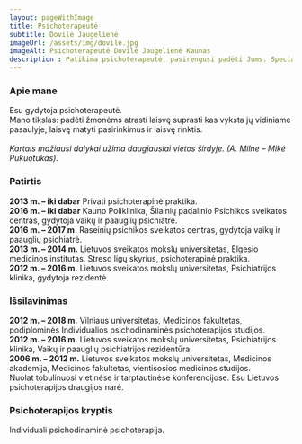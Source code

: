 ```yaml
---
layout: pageWithImage
title: Psichoterapeutė
subtitle: Dovilė Jaugelienė
imageUrl: /assets/img/dovile.jpg
imageAlt: Psichoterapeutė Dovilė Jaugelienė Kaunas
description : Patikima psichoterapeutė, pasirengusi padėti Jums. Specializuojasi individualiose konsultacijose, kurios skatina jūsų emocinę gerovę ir asmeninį augimą.
---
```


### Apie mane
Esu gydytoja psichoterapeutė.<br>
Mano tikslas: padėti žmonėms atrasti laisvę suprasti kas vyksta jų vidiniame pasaulyje, laisvę matyti pasirinkimus ir laisvę rinktis.<br><br>
<i>Kartais mažiausi dalykai užima daugiausiai vietos širdyje. (A. Milne – Mikė Pūkuotukas).</i>

### Patirtis
**2013 m. – iki dabar** Privati psichoterapinė praktika.<br>
**2016 m. – iki dabar** Kauno Poliklinika, Šilainių padalinio Psichikos sveikatos centras, gydytoja vaikų ir paauglių psichiatrė.<br>
**2016 m. – 2017 m.** Raseinių psichikos sveikatos centras, gydytoja vaikų ir paauglių psichiatrė.<br>
**2013 m. – 2014 m.** Lietuvos sveikatos mokslų universitetas, Elgesio medicinos institutas, Streso ligų skyrius, psichoterapinė praktika.<br>
**2012 m. – 2016 m.** Lietuvos sveikatos mokslų universitetas, Psichiatrijos klinika, gydytoja rezidentė.

### Išsilavinimas
**2012 m. – 2018 m.** Vilniaus universitetas, Medicinos fakultetas, podiplominės Individualios psichodinaminės psichoterapijos studijos.<br>
**2012 m. – 2016 m.** Lietuvos sveikatos mokslų universitetas, Psichiatrijos klinika, Vaikų ir paauglių psichiatrijos rezidentūra.<br>
**2006 m. – 2012 m.** Lietuvos sveikatos mokslų universitetas, Medicinos akademija, Medicinos fakultetas, vientisosios medicinos studijos.<br>
Nuolat tobulinuosi vietinėse ir tarptautinėse konferencijose. Esu Lietuvos psichoterapijos draugijos narė.

### Psichoterapijos kryptis
Individuali psichodinaminė psichoterapija.